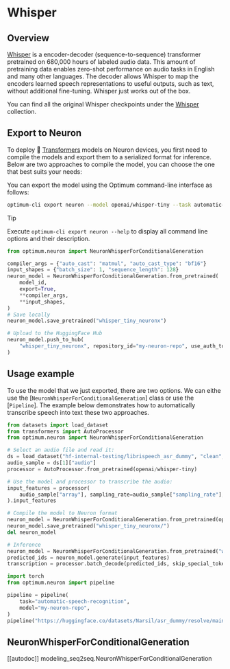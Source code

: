 <!---
Copyright 2025 The HuggingFace Team. All rights reserved.

Licensed under the Apache License, Version 2.0 (the "License");
you may not use this file except in compliance with the License.
You may obtain a copy of the License at

    http://www.apache.org/licenses/LICENSE-2.0

Unless required by applicable law or agreed to in writing, software
distributed under the License is distributed on an "AS IS" BASIS,
WITHOUT WARRANTIES OR CONDITIONS OF ANY KIND, either express or implied.
See the License for the specific language governing permissions and
limitations under the License.
-->

# Whisper

## Overview

[Whisper](https://hf.co/papers/2212.04356) is a encoder-decoder (sequence-to-sequence) transformer pretrained on 680,000 hours of labeled audio data. This amount of pretraining data enables zero-shot performance on audio tasks in English and many other languages. The decoder allows Whisper to map the encoders learned speech representations to useful outputs, such as text, without additional fine-tuning. Whisper just works out of the box.

You can find all the original Whisper checkpoints under the [Whisper](https://huggingface.co/collections/openai/whisper-release-6501bba2cf999715fd953013) collection.


## Export to Neuron

To deploy 🤗 [Transformers](https://huggingface.co/docs/transformers/index) models on Neuron devices, you first need to compile the models and export them to a serialized format for inference. Below are two approaches to compile the model, you can choose the one that best suits your needs:

<hfoptions id="Export">
<hfoption id="using-the-cli">

You can export the model using the Optimum command-line interface as follows:

```bash
optimum-cli export neuron --model openai/whisper-tiny --task automatic-speech-recognition --batch_size 1 --sequence_length 128 --auto_cast matmul --auto_cast_type bf16 whisper_tiny_neuronx/
```

> [!TIP]
> Execute `optimum-cli export neuron --help` to display all command line options and their description.

</hfoption>
<hfoption id="using-neuron-model-class">

```python
from optimum.neuron import NeuronWhisperForConditionalGeneration

compiler_args = {"auto_cast": "matmul", "auto_cast_type": "bf16"}
input_shapes = {"batch_size": 1, "sequence_length": 128}
neuron_model = NeuronWhisperForConditionalGeneration.from_pretrained(
    model_id,
    export=True,
    **compiler_args,
    **input_shapes,
)
# Save locally
neuron_model.save_pretrained("whisper_tiny_neuronx")

# Upload to the HuggingFace Hub
neuron_model.push_to_hub(
    "whisper_tiny_neuronx", repository_id="my-neuron-repo", use_auth_token=True
)
```

</hfoption>
</hfoptions>

## Usage example

To use the model that we just exported, there are two options. We can eithe use the [`NeuronWhisperForConditionalGeneration`] class or use the [`Pipeline`]. The example below demonstrates how to automatically transcribe speech into text these two approaches.

<hfoptions id="usage">
<hfoption id="neuron-model">

```python
from datasets import load_dataset
from transformers import AutoProcessor
from optimum.neuron import NeuronWhisperForConditionalGeneration

# Select an audio file and read it:
ds = load_dataset("hf-internal-testing/librispeech_asr_dummy", "clean", split="validation")
audio_sample = ds[1]["audio"]
processor = AutoProcessor.from_pretrained(openai/whisper-tiny)

# Use the model and processor to transcribe the audio:
input_features = processor(
    audio_sample["array"], sampling_rate=audio_sample["sampling_rate"], return_tensors="pt"
).input_features

# Compile the model to Neuron format
neuron_model = NeuronWhisperForConditionalGeneration.from_pretrained(openai/whisper-tiny, export=True, batch_size=1, sequence_length=128)
neuron_model.save_pretrained("whisper_tiny_neuronx/")
del neuron_model

# Inference
neuron_model = NeuronWhisperForConditionalGeneration.from_pretrained("whisper_tiny_neuronx/")
predicted_ids = neuron_model.generate(input_features)
transcription = processor.batch_decode(predicted_ids, skip_special_tokens=True)
```

</hfoption>
<hfoption id="pipeline">

```python
import torch
from optimum.neuron import pipeline

pipeline = pipeline(
    task="automatic-speech-recognition",
    model="my-neuron-repo",
)
pipeline("https://huggingface.co/datasets/Narsil/asr_dummy/resolve/main/mlk.flac")
```

</hfoption>
</hfoptions>


## NeuronWhisperForConditionalGeneration

[[autodoc]] modeling_seq2seq.NeuronWhisperForConditionalGeneration